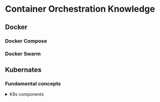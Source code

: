# Container Orchestration Knowledge
## Docker



### Docker Compose
### Docker Swarm

## Kubernates

### Fundamental concepts

<details>
  <summary>K8s components</summary>
  <br/>

 + Control Plane Components:

  1. **kube-apiserver:** The core component that exposes the Kubernetes API.
  2. **etcd:** A consistent and highly-available key-value store used for all cluster data.
  3. **kube-scheduler:** Assigns pods to nodes based on resource availability.
  4. **kube-controller-manager:** Runs various controllers to manage the state of the cluster.
  5. **cloud-controller-manager:** Integrates with cloud providers (optional).

  + Node Components

  1. **kubelet:** Ensures that containers are running in a pod.
  2. **kube-proxy:** Maintains network rules on nodes to facilitate communication between pods.
  3. **Container runtime:** Software responsible for running containers (e.g., Docker, containerd).

  + Additional Components

  1. **Pods:** The smallest deployable units in Kubernetes, which can contain one or more containers.
  2. **Services:** Define a logical set of pods and a policy to access them.
  3. **Ingress:** Manages external access to services, typically HTTP.
  4. **ConfigMaps and Secrets:** Store configuration data and sensitive information, respectively.
  5. **Persistent Volumes (PV):** Provide persistent storage for pods.

  ![](images/kubernetes-cluster-architecture.png)
  
</details>
